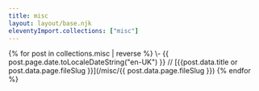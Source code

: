 ```yaml
---
title: misc
layout: layout/base.njk
eleventyImport.collections: ["misc"]
---
```


<div class="pages-article">
{% for post in collections.misc | reverse %}
 \- {{ post.page.date.toLocaleDateString("en-UK") }} // [{{post.data.title or post.data.page.fileSlug }}](/misc/{{ post.data.page.fileSlug }})
{% endfor %}
</div>